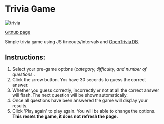 # Trivia Game

![trivia](https://user-images.githubusercontent.com/30272940/49699877-75863600-fb9c-11e8-9d10-333020b02902.png)

[Github page](https://jason-michael.github.io/ku/trivia-game/)

Simple trivia game using JS timeouts/intervals and [OpenTrivia DB](https://opentdb.com/).

## Instructions:
1. Select your pre-game options (*category, difficulty, and number of questions*).
2. Click the arrow button. You have 30 seconds to guess the correct answer.
3. Whether you guess correctly, incorrectly or not at all the correct answer will flash. The next question will be shown automatically.
5. Once all questions have been answered the game will display your results.
6. Click 'Play again' to play again. You will be able to change the options. **This resets the game, it does not refresh the page.**

